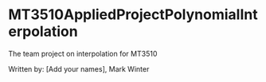 # MT3510AppliedProjectPolynomialInterpolation
 The team project on interpolation for MT3510


Written by:
[Add your names], Mark Winter
